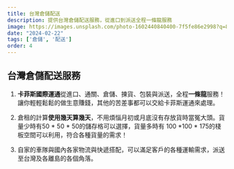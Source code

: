 ```yaml
---
title: 台灣倉儲配送
description: 提供台灣倉儲配送服務，從進口到派送全程一條龍服務
image: https://images.unsplash.com/photo-1602440840400-7f5fe86e2998?q=80&w=1920&auto=format&fit=crop&ixlib=rb-4.0.3&ixid=M3wxMjA3fDB8MHxwaG90by1wYWdlfHx8fGVufDB8fHx8fA%3D%3D
date: "2024-02-22"
tags: ['倉儲', '配送']
order: 4
---
```


## 台灣倉儲配送服務

1. **卡菲斯國際運通**從進口、通關、倉儲、揀貨、包裝與派送，全程**一條龍**服務！讓你輕輕鬆鬆的做生意賺錢，其他的苦差事都可以交給卡菲斯運通來處理。
 
2. 倉租的計算**使用幾天算幾天**，不用煩惱月初或月底沒有存放貨時當冤大頭。貨量少時有50 * 50 * 50的儲存格可以選擇，貨量多時有 100 *100 * 175的棧板空間可以利用，符合各種貨量的需求！
 
3. 自家的車隊與國內各家物流與快遞搭配，可以滿足客戶的各種運輸需求，派送至台灣及各離島的各個角落。